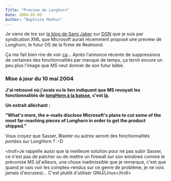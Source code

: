 ```yaml
---
Title: "Preview de Longhorn"
Date: 2004-05-05
Author: "Baptiste Mathus"
---
```




Je viens de lire sur [le blog de Sami
Jaber](http://www.dotnetguru.org/blogs/sami/index.php?m=200405#70 "DotNeGuru")
sur [DGN](http://www.dotnetguru.org/) que je suis par syndication XML
que Microsoft aurait récemment proposé une preview de Longhorn, le futur
OS de la firme de Redmond.

Ça me fait bien rire de voir
[ça](http://www.boursorama.com/infos/actualites/detail_actu_societes.phtml?news=1795175)...
Après l'annonce récente de suppressions de certaines des fonctionnalités
par manque de temps, ça ternit encore un peu plus l'image que MS veut
donner de son futur bébé.

### **Mise à jour du 10 mai 2004**

**J'ai retrouvé où j'avais vu le lien indiquant que MS revoyait les
fonctionnalités de [longHorn à la
baisse](http://www.businessweek.com/magazine/content/04_16/b3879009_mz001.htm),
c'est [là](http://risacher.com/blog/index.php?m=200404#98).**

**Un extrait alléchant :**

**“What's more, the e-mails disclose Microsoft's plans to cut some of
the most far-reaching pieces of Longhorn in order to get the product
shipped.”**

Vous croyez que Sasser, Blaster ou autres seront des fonctionnalités
*portées* sur LongHorn ? :-D

\<troll\>Je rappelle aussi que la meilleure solution pour ne pas subir
Sasser, ce n'est pas de patcher ou de mettre un firewall sur son windows
comme le préconise MS (d'ailleurs, une chose inadmissible que je
remarque, c'est que quand je vais voir les comptes-rendus sur ce genre
de problème, je ne vois jamais d'excuses)... C'est plutôt d'utiliser
GNU/Linux\</troll\>

